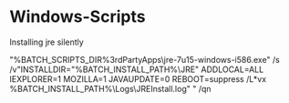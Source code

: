# Windows-Scripts

Installing jre silently

"%BATCH_SCRIPTS_DIR%3rdPartyApps\jre-7u15-windows-i586.exe" /s /v"INSTALLDIR="%BATCH_INSTALL_PATH%\JRE" ADDLOCAL=ALL IEXPLORER=1 MOZILLA=1 JAVAUPDATE=0 REBOOT=suppress /L*vx %BATCH_INSTALL_PATH%\Logs\JREInstall.log" " /qn
